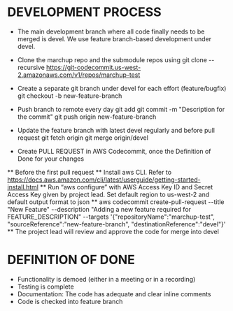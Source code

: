 # DEVELOPMENT PROCESS

* The main development branch where all code finally needs to be merged is devel. We use feature branch-based development under devel.
* Clone the marchup repo and the submodule repos using
	git clone --recursive https://git-codecommit.us-west-2.amazonaws.com/v1/repos/marchup-test

* Create a separate git branch under devel for each effort (feature/bugfix)
	git checkout -b new-feature-branch

* Push branch to remote every day
	git add <list of files changed>
	git commit -m "Description for the commit"
	git push origin new-feature-branch

* Update the feature branch with latest devel regularly and before pull request
	git fetch origin
	git merge origin/devel 

* Create PULL REQUEST in AWS Codecommit, once the Definition of Done for your changes

** Before the first pull request
** Install aws CLI. Refer to https://docs.aws.amazon.com/cli/latest/userguide/getting-started-install.html
** Run “aws configure” with AWS Access Key ID and Secret Access Key given by project lead. Set default region to us-west-2 and default output format to json
** aws codecommit create-pull-request --title "New Feature" --description "Adding a new feature required for FEATURE_DESCRIPTION" --targets '{"repositoryName":"marchup-test", "sourceReference":"new-feature-branch", "destinationReference":"devel"}'
** The project lead will review and approve the code for merge into devel




# DEFINITION OF DONE

* Functionality is demoed (either in a meeting or in a recording)
* Testing is complete
* Documentation: The code has adequate and clear inline comments
* Code is checked into feature branch

